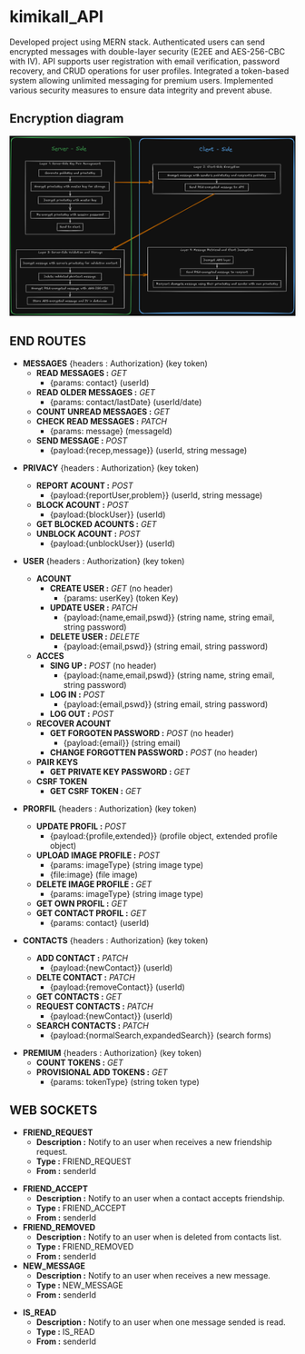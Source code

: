 # kimikall_API

Developed project using MERN stack. Authenticated users can send encrypted messages with double-layer
security (E2EE and AES-256-CBC with IV). API supports user registration with email verification, password recovery, and CRUD operations for user profiles. Integrated a token-based system allowing unlimited messaging for premium users. Implemented various security measures to ensure data integrity and prevent abuse.

## Encryption diagram

![Encryption Diagram](docs/diagram-encryption.png "Diagram of Encryption Layers")

## END ROUTES

- **MESSAGES** {headers : Authorization} (key token)
    - **READ MESSAGES :** _GET_
        - {params: contact} (userId)
    - **READ OLDER MESSAGES :** _GET_
        - {params: contact/lastDate} (userId/date)
    * **COUNT UNREAD MESSAGES :** _GET_
    * **CHECK READ MESSAGES :** _PATCH_
        - {params: message} (messageId)
    + **SEND MESSAGE :** _POST_
        - {payload:{recep,message}} (userId, string message)
    
* **PRIVACY** {headers : Authorization} (key token)
    - **REPORT ACOUNT :**  _POST_
        - {payload:{reportUser,problem}} (userId, string message)
    * **BLOCK ACOUNT :**  _POST_
        - {payload:{blockUser}} (userId)
    * **GET BLOCKED ACOUNTS :** _GET_
    + **UNBLOCK ACOUNT :**  _POST_
        - {payload:{unblockUser}} (userId)

* **USER** {headers : Authorization} (key token)
    - **ACOUNT**
        - **CREATE USER :** _GET_ (no header)
            - {params: userKey} (token Key)
        * **UPDATE USER :** _PATCH_
            - {payload:{name,email,pswd}} (string name, string email, string password)
        + **DELETE USER :** _DELETE_
            - {payload:{email,pswd}} (string email, string password)
    * **ACCES**
        - **SING UP :** _POST_ (no header)
            - {payload:{name,email,pswd}} (string name, string email, string password)
        * **LOG IN :** _POST_
            - {payload:{email,pswd}} (string email, string password)
        + **LOG OUT :** _POST_
    * **RECOVER ACOUNT**
        - **GET FORGOTEN PASSWORD :** _POST_ (no header)
            - {payload:{email}} (string email)
        + **CHANGE FORGOTTEN PASSWORD :** _POST_ (no header)
    * **PAIR KEYS**
        - **GET PRIVATE KEY PASSWORD :** _GET_
    + **CSRF TOKEN**
        - **GET CSRF TOKEN :** _GET_

* **PRORFIL** {headers : Authorization} (key token)
    - **UPDATE PROFIL :** _POST_
        - {payload:{profile,extended}} (profile object, extended profile object)
    * **UPLOAD IMAGE PROFILE :** _POST_
        - {params: imageType} (string image type)
        + {file:image} (file image)
    * **DELETE IMAGE PROFILE :** _GET_
        - {params: imageType} (string image type)
    * **GET OWN PROFIL :** _GET_
    + **GET CONTACT PROFIL :** _GET_
        - {params: contact} (userId)

* **CONTACTS** {headers : Authorization} (key token)
    - **ADD CONTACT :**  _PATCH_
        - {payload:{newContact}} (userId)
    * **DELTE CONTACT :**  _PATCH_
        - {payload:{removeContact}} (userId)
    * **GET CONTACTS :** _GET_
    * **REQUEST CONTACTS :**  _PATCH_
        - {payload:{newContact}} (userId)
    + **SEARCH CONTACTS :**  _PATCH_
        - {payload:{normalSearch,expandedSearch}} (search forms)

+ **PREMIUM** {headers : Authorization} (key token)
    - **COUNT TOKENS :** _GET_
    + **PROVISIONAL ADD TOKENS :** _GET_
        - {params: tokenType} (string token type)

## WEB SOCKETS

- **FRIEND_REQUEST**
    - **Description :** Notify to an user when receives a new friendship request.
    * **Type :** FRIEND_REQUEST
    + **From :** senderId
* **FRIEND_ACCEPT**
    - **Description :** Notify to an user when a contact accepts friendship.
    * **Type :** FRIEND_ACCEPT
    + **From :** senderId
* **FRIEND_REMOVED**
    - **Description :** Notify to an user when is deleted from contacts list.
    * **Type :** FRIEND_REMOVED
    + **From :** senderId
* **NEW_MESSAGE**
    - **Description :** Notify to an user when receives a new message.
    * **Type :** NEW_MESSAGE
    + **From :** senderId
+ **IS_READ**
    - **Description :** Notify to an user when one message sended is read.
    * **Type :** IS_READ
    + **From :** senderId